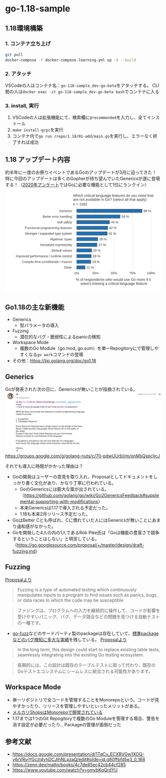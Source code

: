 # go-1.18-sample

## 1.18環境構築

### 1. コンテナ立ち上げ

  ```sh
  git pull
  docker-compose -f docker-compose.learning.yml up -d --build
  ```

### 2. アタッチ

  VSCodeの人はコンテナ名：`go-118-sample_dev-go-beta`をアタッチする。
  CLI勢の人は`docker exec -it go-118-sample_dev-go-beta bash`でコンテナに入る

### 3. install, 実行

1. VSCodeの人は拡張機能にて、検索欄に`@recommended`を入力し、全てインストール
2. `make install-grpc`を実行
3. コンテナ内で`go run /repo/1.18/01-add/main.go`を実行し、エラーなく終了すれば成功

## 1.18 アップデート内容

約半年に一度のお祭りイベントであるGoのアップデートが3月に迫ってきた！
特に今回のアップデートは多くのGopherが待ち望んでいたGenericsが遂に登場する！（[2020年アンケート](https://go.dev/blog/survey2020-results)ではGoに必要な機能として1位にランクイン）
![2020 go missing feature](./1.18/assets/missing_features.svg)

## Go1.18の主な新機能

- Generics
  - 型パラメータの導入
- Fuzzing
  - 潜在的なバグ・脆弱性によるpanicの検知
- Workspace Mode
  - 複数のGo Module（go.mod, go.sum）を単一Repogitoryにで管理しやすくなる`go work`コマンドの登場
- その他：<https://tip.golang.org/doc/go1.18>

## Generics

Goが発表された次の日に、Genericsが無いことが指摘されている。
![go 2009](./1.18/assets/2009-go.png)
<https://groups.google.com/g/golang-nuts/c/70-pdwUUrbI/m/onMsQspcljcJ>

それでも導入に時間がかかった理由は？

- Goの開発はユーザーの意見を取り入れ、Proposalとしてドキュメントをしっかり書く文化があり、かなり丁寧に行われている。
  - GoのGenericsには膨大な案が出されている。（<https://github.com/golang/go/wiki/Go2GenericsFeedback#supplemental-supporting-with-modifications>）
  - 本来Genericsは1.17で導入される予定だった。
  - 1.18も本来2月リリース予定だった。
- GoはBetter Cとも呼ばれ、Cに慣れていた人にはGenericsが無いことにあまり違和感がなかった。
- Goを開発した4人の内の1人であるRob Pike氏は「Goは機能の豊富さで競争するということはしない」と明言している。（<https://go.googlesource.com/proposal/+/master/design/draft-fuzzing.md>）

## Fuzzing

[Proposalより](<https://www.veriserve.co.jp/service/detail/fuzzing.html>  )
> Fuzzing is a type of automated testing which continuously manipulates inputs to a program to find issues such as panics, bugs, or data races to which the code may be susceptible

> ファジングは、プログラムへの入力を継続的に操作して、コードが影響を受けやすいパニック、バグ、データ競合などの問題を見つける自動テストの一種です。

- [go-fuzz](https://github.com/dvyukov/go-fuzz)などのサードパーティ製のpackageは存在していて、[標準packageなどのバグ検知に多大な実績](https://github.com/dvyukov/go-fuzz#trophies)を残している。
[Proposalより](<https://go.googlesource.com/proposal/+/master/design/draft-fuzzing.md#rationale>)
> In the long term, this design could start to replace existing table tests, seamlessly integrating into the existing Go testing ecosystem.

>長期的には、この設計は既存のテーブルテストに取って代わり、既存のGoテストエコシステムにシームレスに統合される可能性があります。

## Workspace Mode

- 単一リポジトリで全コードを管理することをMonorepoという。コードが見やすかったり、リリースを管理しやすいといったメリットがある。
- [メルカリShopsはMonorepoで開発されている](https://engineering.mercari.com/blog/entry/20210817-8f561697cc/)
- 1.17までは1つのGit Repogitoryで複数のGo Moduleを管理する場合、警告を消す設定が必要だったり、Packageの管理が面倒だった

## 参考文献

- <https://docs.google.com/presentation/d/1TqCv_ECXBVGw1XOQ-v6rVRyiYGczl4yhDCJIhNLpzaQ/edit#slide=id.g80ffbfd5e3_0_168>
- <https://zenn.dev/mattn/books/4c7de85ec42cb44cf285>
- <https://www.youtube.com/watch?v=omvbKgQrdYU>
